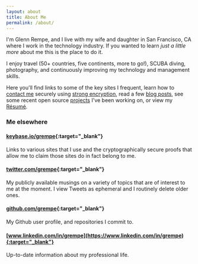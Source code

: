 ```yaml
---
layout: about
title: About Me
permalink: /about/
---
```


I'm Glenn Rempe, and I live with my wife and daughter in San Francisco, CA where
I work in the technology industry. If you wanted to learn *just a little more* about
me this is the place to do it.

I enjoy travel (50+ countries, five continents, more to go!), SCUBA diving, photography,
and continuously improving my technology and management skills.

Here you'll find links to some of the key sites I frequent, learn how
to [contact me](/contact/) securely using [strong encryption](/keys/),
read a few [blog posts](/blog/), see some recent open source [projects](/projects/) I've
been working on, or view my [Résumé](/resume/).

### Me elsewhere

#### [keybase.io/grempe](https://keybase.io/grempe){:target="_blank"}
Links to various sites that I use and the cryptographically
secure proofs that allow me to claim those sites do in fact belong to me.

#### [twitter.com/grempe](https://twitter.com/grempe){:target="_blank"}
My publicly available musings on a variety of topics that are
of interest to me at the moment. I view Tweets as ephemeral and I routinely
delete older ones.

#### [github.com/grempe](https://github.com/grempe){:target="_blank"}
My Github user profile, and repositories I commit to.

#### [www.linkedin.com/in/grempe](https://www.linkedin.com/in/grempe){:target="_blank"}
Up-to-date information about my professional life.
